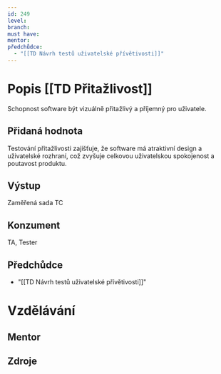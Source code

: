 ```yaml
---
id: 249
level: 
branch: 
must have: 
mentor: 
předchůdce: 
  - "[[TD Návrh testů uživatelské přívětivosti]]"
---
```



# Popis [[TD Přitažlivost]]
Schopnost software být vizuálně přitažlivý a příjemný pro uživatele.

## Přidaná hodnota
Testování přitažlivosti zajišťuje, že software má atraktivní design a uživatelské rozhraní, což zvyšuje celkovou uživatelskou spokojenost a poutavost produktu.

## Výstup
Zaměřená sada TC

## Konzument
TA, Tester

## Předchůdce

  - "[[TD Návrh testů uživatelské přívětivosti]]"

# Vzdělávání


## Mentor


## Zdroje